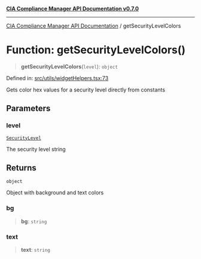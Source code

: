 [**CIA Compliance Manager API Documentation v0.7.0**](../README.md)

***

[CIA Compliance Manager API Documentation](../globals.md) / getSecurityLevelColors

# Function: getSecurityLevelColors()

> **getSecurityLevelColors**(`level`): `object`

Defined in: [src/utils/widgetHelpers.tsx:73](https://github.com/Hack23/cia-compliance-manager/blob/main/src/utils/widgetHelpers.tsx#L73)

Gets color hex values for a security level directly from constants

## Parameters

### level

[`SecurityLevel`](../type-aliases/SecurityLevel.md)

The security level string

## Returns

`object`

Object with background and text colors

### bg

> **bg**: `string`

### text

> **text**: `string`
